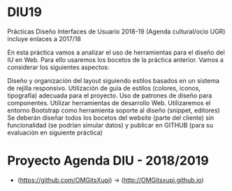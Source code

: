 # DIU19
Prácticas Diseño Interfaces de Usuario 2018-19 (Agenda cultural/ocio UGR) incluye enlaces a 2017/18

En esta práctica vamos a analizar el uso de herramientas para el diseño del IU en Web. 
Para ello usaremos los bocetos de la práctica anterior. Vamos a considerar los siguientes aspectos: 

Diseño y organización del layout siguiendo estilos basados en un sistema de rejilla responsivo. 
Utilización de guía de estilos  (colores, iconos, tipografía) adecuada para el proyecto. 
Uso de patrones de diseño para componentes. 
Utilizar herramientas de desarrollo Web. Utilizaremos el entorno Bootstrap como herramienta soporte al diseño (snippet, editores)
Se deberán diseñar todos los bocetos del website (parte del cliente) sin funcionalidad (se podrían simular datos) y 
publicar en GITHUB (para su evaluación en siguiente práctica) 


# Proyecto Agenda DIU - 2018/2019 


- (https://github.com/OMGitsXupi)               -> (http://OMGitsxupi.github.io) 
